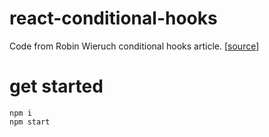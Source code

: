 # react-conditional-hooks

Code from Robin Wieruch conditional hooks article. [[source](https://www.robinwieruch.de/react-conditional-hooks)]

# get started

```
npm i
npm start
```
